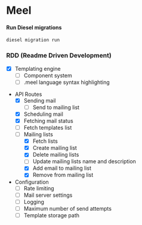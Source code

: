 # Meel

#### Run Diesel migrations

```bash
diesel migration run
```

### RDD (Readme Driven Development)

- [x] Templating engine
    - [ ] Component system
    - [ ] .meel language syntax highlighting
- API Routes
    - [x] Sending mail
        - [ ] Send to mailing list
    - [x] Scheduling mail
    - [x] Fetching mail status
    - [ ] Fetch templates list
    - [ ] Mailing lists
        - [x] Fetch lists
        - [x] Create mailing list
        - [x] Delete mailing lists
        - [ ] Update mailing lists name and description
        - [x] Add email to mailing list
        - [x] Remove from mailing list
- Configuration
    - [ ] Rate limiting
    - [ ] Mail server settings
    - [ ] Logging
    - [ ] Maximum number of send attempts
    - [ ] Template storage path
